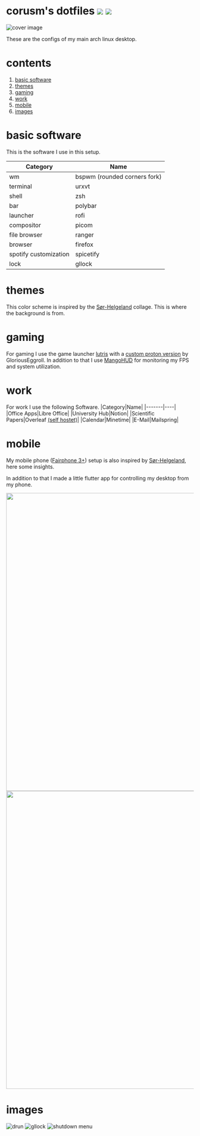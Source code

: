 # corusm's dotfiles ![](https://img.shields.io/badge/distro-arch-blue) ![](https://img.shields.io/badge/License-MIT-green)

![cover image](Pictures/desktop-sorhelgoland.png)

These are the configs of my main arch linux desktop.

# contents
1. [basic software](#basic-software)
2. [themes](#themes)
3. [gaming](#gaming)
4. [work](#work)
5. [mobile](#mobile)
6. [images](#images)

# basic software
This is the software I use in this setup.

|Category|Name|
|-------|----|
|wm|bspwm (rounded corners fork)|
|terminal|urxvt|
|shell|zsh|
|bar|polybar|
|launcher|rofi|
|compositor|picom|
|file browser|ranger|
|browser|firefox|
|spotify customization|spicetify|
|lock|gllock|

# themes
This color scheme is inspired by the [Sør-Helgeland](https://www.behance.net/gallery/24075785/Soer-Helgeland) collage. This is where the background is from.

# gaming 
For gaming I use the game launcher [lutris](https://lutris.net/) with a [custom proton version](https://github.com/GloriousEggroll/proton-ge-custom) by GloriousEggroll. In addition to that I use [MangoHUD](https://github.com/flightlessmango/MangoHud) for monitoring my FPS and system utilization.

# work
For work I use the following Software.
|Category|Name|
|-------|----|
|Office Apps|Libre Office|
|University Hub|Notion|
|Scientific Papers|Overleaf [(self hostet)](https://corusm.de/blog/sharelatex.html)|
|Calendar|Minetime|
|E-Mail|Mailspring|

# mobile
My mobile phone ([Fairphone 3+](https://www.fairphone.com)) setup is also inspired by [Sør-Helgeland](https://www.behance.net/gallery/24075785/Soer-Helgeland), here some insights.

In addition to that I made a little flutter app for controlling my desktop from my phone.

<img src="Pictures/phone.png" height="800"/> <img src="Pictures/arch-control.png" height="800"/> 

# images
![drun](Pictures/drun.png)
![gllock](Pictures/gllock.png)
![shutdown menu](Pictures/shutdown_menu.png)


